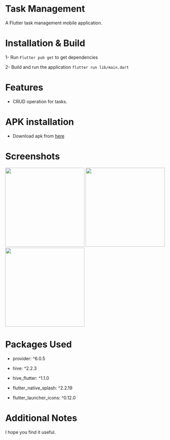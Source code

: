 # Task Management

A Flutter task management mobile application.

# Installation & Build

1- Run `Flutter pub get` to get dependencies

2- Build and run the application `flutter run lib/main.dart` 


# Features

- CRUD operation for tasks.

# APK installation

- Download apk from [here](https://drive.google.com/drive/u/0/folders/1UYPWepnZgFYed6jQWtTWwqZVROr8tSmM)

# Screenshots
<span>
<img src="https://user-images.githubusercontent.com/34034904/226210453-1f2949a5-1fbb-4a0d-9fac-f8550725b17d.png" width="250">
<img src="https://user-images.githubusercontent.com/34034904/226210421-7f73de72-b4cc-45dc-b89c-369d7e09f446.png" width="250">
<img src="https://user-images.githubusercontent.com/34034904/226210956-0ed90c04-bd23-4344-aef8-70e1b6c68ef6.png" width="250">
</span>

# Packages Used

- provider: ^6.0.5

- hive: ^2.2.3

- hive_flutter: ^1.1.0

- flutter_native_splash: ^2.2.19

- flutter_launcher_icons: ^0.12.0

# Additional Notes

I hope you find it useful.

